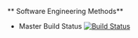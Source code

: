** Software Engineering Methods**

- Master Build Status [![Build Status](https://travis-ci.com/DanBeardm/sem.svg?branch=master)](https://travis-ci.com/DanBeardm/sem)
